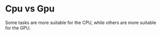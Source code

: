 # Cpu vs Gpu

Some tasks are more suitable for the CPU, while others are more suitable for the GPU.
